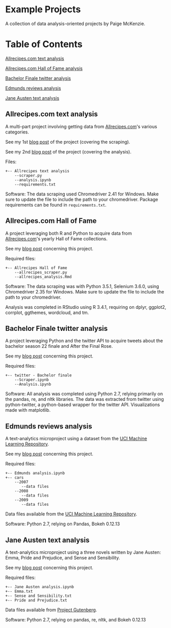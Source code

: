 # Example Projects

A collection of data analysis-oriented projects by Paige McKenzie. 

Table of Contents
======
[Allrecipes.com text analysis](#allrecipes-text)

[Allrecipes.com Hall of Fame analysis](#allrecipes-hof)

[Bachelor Finale twitter analysis](#bachelor-finale)

[Edmunds reviews analysis](#Edmunds)

[Jane Austen text analysis](#Jane)

<a name="allrecipes-text"/>

## Allrecipes.com text analysis

A multi-part project involving getting data from [Allrecipes.com](http://www.allrecipes.com)'s
various categories.

See my 1st [blog post](https://p-mckenzie.github.io/2018/08/06/Allrecipes-categories-scraper/) of the project (covering the scraping).

See my 2nd [blog post](https://p-mckenzie.github.io/2018/10/01/ingredient-analysis/) of the project (covering the analysis).

Files:
```
+-- Allrecipes text analysis
    --scraper.py
    --analysis.ipynb
    --requirements.txt
```

Software:
The data scraping used Chromedriver 2.41 for Windows. Make sure to update the file to include the path to your chromedriver.
Package requirements can be found in `requirements.txt`.

<a name="allrecipes-hof"/>

## Allrecipes.com Hall of Fame

A project leveraging both R and Python to acquire data from [Allrecipes.com](http://www.allrecipes.com)'s
yearly Hall of Fame collections.

See my [blog post](https://p-mckenzie.github.io/2018/02/23/allrecipes-hall-of-fame/) concerning this project.

Required files:
```
+-- Allrecipes Hall of Fame
    --allrecipes_scraper.py
    --allrecipes_analysis.Rmd
```

Software:
The data scraping was with Python 3.5.1, Selenium 3.6.0, using Chromedriver 2.35 for Windows. Make sure to update the file to include the path to your chromedriver.

Analysis was completed in RStudio using R 3.4.1, requiring on dplyr, ggplot2, corrplot, ggthemes, wordcloud, and tm.

<a name="bachelor-finale"/>

## Bachelor Finale twitter analysis

A project leveraging Python and the twitter API to acquire tweets about the bachelor season 22 finale and After the Final Rose.

See my [blog post](https://p-mckenzie.github.io/2018/03/12/Bachelor-finale/) concerning this project.

Required files:
```
+-- twitter - Bachelor finale
    --Scraper.ipynb
    --Analysis.ipynb
```

Software:
All analysis was completed using Python 2.7, relying primarily on the pandas, re, and nltk libraries. 
The data was extracted from twitter using python-twitter, a python-based wrapper for the twitter API.
Visualizations made with matplotlib.

<a name="Edmunds"/>

## Edmunds reviews analysis

A text-analytics microproject using a dataset from the [UCI Machine Learning Repository](http://archive.ics.uci.edu/ml/datasets/opinrank+review+dataset).

See my [blog post](https://p-mckenzie.github.io/content/2017/11/16/edmunds-reviews/) concerning this project.

Required files:
```
+-- Edmunds analysis.ipynb
+-- cars
    --2007
       --data files
    --2008
       --data files
    --2009
       --data files
```
Data files available from the [UCI Machine Learning Repository](http://archive.ics.uci.edu/ml/datasets/opinrank+review+dataset).

Software:
Python 2.7, relying on Pandas, Bokeh 0.12.13

<a name="Jane"/>

## Jane Austen text analysis

A text-analytics microproject using a three novels written by Jane Austen: Emma, Pride and Prejudice, and Sense and Sensibility.

See my [blog post](https://p-mckenzie.github.io/content/2018/01/11/Jane-Austen/) concerning this project.

Required files:
```
+-- Jane Austen analysis.ipynb
+-- Emma.txt
+-- Sense and Sensibility.txt
+-- Pride and Prejudice.txt
```
Data files available from [Project Gutenberg](https://www.gutenberg.org/).

Software:
Python 2.7, relying on pandas, re, nltk, and Bokeh 0.12.13
